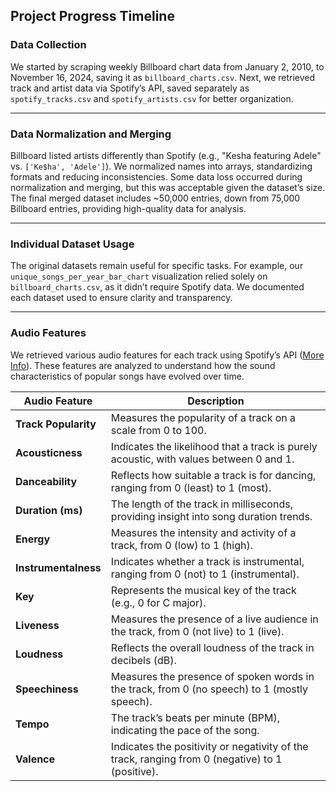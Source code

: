 ## Project Progress Timeline

### Data Collection

We started by scraping weekly Billboard chart data from January 2, 2010, to November 16, 2024, saving it as `billboard_charts.csv`. Next, we retrieved track and artist data via Spotify’s API, saved separately as `spotify_tracks.csv` and `spotify_artists.csv` for better organization.

---

### Data Normalization and Merging

Billboard listed artists differently than Spotify (e.g., "Kesha featuring Adele" vs. `['Ke$ha', 'Adele']`). We normalized names into arrays, standardizing formats and reducing inconsistencies. Some data loss occurred during normalization and merging, but this was acceptable given the dataset’s size. The final merged dataset includes ~50,000 entries, down from 75,000 Billboard entries, providing high-quality data for analysis.

---

### Individual Dataset Usage

The original datasets remain useful for specific tasks. For example, our `unique_songs_per_year_bar_chart` visualization relied solely on `billboard_charts.csv`, as it didn’t require Spotify data. We documented each dataset used to ensure clarity and transparency.

---

### Audio Features

We retrieved various audio features for each track using Spotify’s API ([More Info](https://developer.spotify.com/documentation/web-api/reference/#/operations/get-audio-features)). These features are analyzed to understand how the sound characteristics of popular songs have evolved over time.


| **Audio Feature**      | **Description**                                                                 |
|------------------------|---------------------------------------------------------------------------------|
| **Track Popularity**    | Measures the popularity of a track on a scale from 0 to 100.                     |
| **Acousticness**        | Indicates the likelihood that a track is purely acoustic, with values between 0 and 1. |
| **Danceability**        | Reflects how suitable a track is for dancing, ranging from 0 (least) to 1 (most). |
| **Duration (ms)**       | The length of the track in milliseconds, providing insight into song duration trends. |
| **Energy**              | Measures the intensity and activity of a track, from 0 (low) to 1 (high).       |
| **Instrumentalness**    | Indicates whether a track is instrumental, ranging from 0 (not) to 1 (instrumental). |
| **Key**                 | Represents the musical key of the track (e.g., 0 for C major).                 |
| **Liveness**            | Measures the presence of a live audience in the track, from 0 (not live) to 1 (live). |
| **Loudness**            | Reflects the overall loudness of the track in decibels (dB).                   |
| **Speechiness**         | Measures the presence of spoken words in the track, from 0 (no speech) to 1 (mostly speech). |
| **Tempo**               | The track’s beats per minute (BPM), indicating the pace of the song.           |
| **Valence**             | Indicates the positivity or negativity of the track, ranging from 0 (negative) to 1 (positive). |
